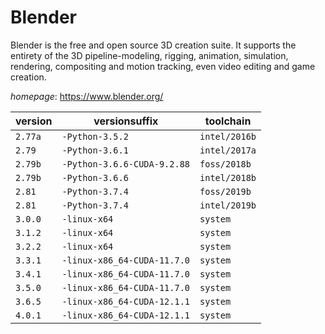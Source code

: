 # Blender

Blender is the free and open source 3D creation suite. It supports  the entirety of the 3D pipeline-modeling, rigging, animation, simulation, rendering,  compositing and motion tracking, even video editing and game creation.

*homepage*: <https://www.blender.org/>

version | versionsuffix | toolchain
--------|---------------|----------
``2.77a`` | ``-Python-3.5.2`` | ``intel/2016b``
``2.79`` | ``-Python-3.6.1`` | ``intel/2017a``
``2.79b`` | ``-Python-3.6.6-CUDA-9.2.88`` | ``foss/2018b``
``2.79b`` | ``-Python-3.6.6`` | ``intel/2018b``
``2.81`` | ``-Python-3.7.4`` | ``foss/2019b``
``2.81`` | ``-Python-3.7.4`` | ``intel/2019b``
``3.0.0`` | ``-linux-x64`` | ``system``
``3.1.2`` | ``-linux-x64`` | ``system``
``3.2.2`` | ``-linux-x64`` | ``system``
``3.3.1`` | ``-linux-x86_64-CUDA-11.7.0`` | ``system``
``3.4.1`` | ``-linux-x86_64-CUDA-11.7.0`` | ``system``
``3.5.0`` | ``-linux-x86_64-CUDA-11.7.0`` | ``system``
``3.6.5`` | ``-linux-x86_64-CUDA-12.1.1`` | ``system``
``4.0.1`` | ``-linux-x86_64-CUDA-12.1.1`` | ``system``
